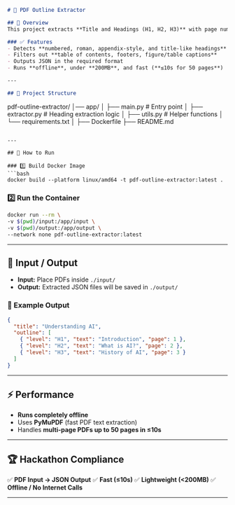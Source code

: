 ```markdown
# 📄 PDF Outline Extractor

## 📌 Overview
This project extracts **Title and Headings (H1, H2, H3)** with page numbers from a PDF and outputs a structured JSON outline.

### ✅ Features
- Detects **numbered, roman, appendix-style, and title-like headings**
- Filters out **table of contents, footers, figure/table captions**
- Outputs JSON in the required format
- Runs **offline**, under **200MB**, and fast (**≤10s for 50 pages**)

---

## 📂 Project Structure
```

pdf-outline-extractor/
│── app/
│   ├── main.py          # Entry point
│   ├── extractor.py     # Heading extraction logic
│   ├── utils.py         # Helper functions
│   └── requirements.txt
│
├── Dockerfile
├── README.md

````

---

## 🚀 How to Run

### 1️⃣ Build Docker Image
```bash
docker build --platform linux/amd64 -t pdf-outline-extractor:latest .
````

### 2️⃣ Run the Container

```bash
docker run --rm \
-v $(pwd)/input:/app/input \
-v $(pwd)/output:/app/output \
--network none pdf-outline-extractor:latest
```

---

## 📄 Input / Output

* **Input:** Place PDFs inside `./input/`
* **Output:** Extracted JSON files will be saved in `./output/`

### 📌 Example Output

```json
{
  "title": "Understanding AI",
  "outline": [
    { "level": "H1", "text": "Introduction", "page": 1 },
    { "level": "H2", "text": "What is AI?", "page": 2 },
    { "level": "H3", "text": "History of AI", "page": 3 }
  ]
}
```

---

## ⚡ Performance

* **Runs completely offline**
* Uses **PyMuPDF** (fast PDF text extraction)
* Handles **multi-page PDFs up to 50 pages in ≤10s**

---

## 🏆 Hackathon Compliance

✅ **PDF Input → JSON Output**
✅ **Fast (≤10s)**
✅ **Lightweight (<200MB)**
✅ **Offline / No Internet Calls**

---